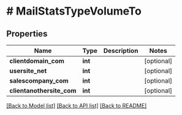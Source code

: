 # # MailStatsTypeVolumeTo

## Properties

Name | Type | Description | Notes
------------ | ------------- | ------------- | -------------
**clientdomain_com** | **int** |  | [optional]
**usersite_net** | **int** |  | [optional]
**salescompany_com** | **int** |  | [optional]
**clientanothersite_com** | **int** |  | [optional]

[[Back to Model list]](../../README.md#models) [[Back to API list]](../../README.md#endpoints) [[Back to README]](../../README.md)
